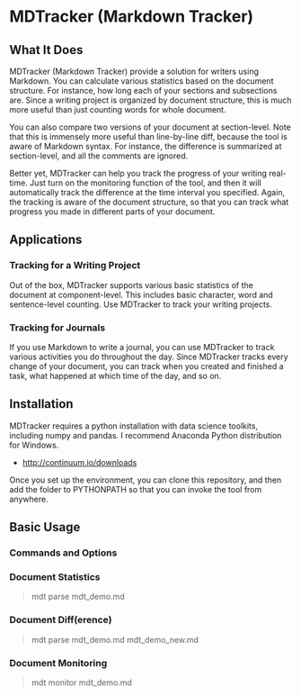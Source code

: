 # MDTracker (Markdown Tracker) #
<!--
Markdown provides a powerful syntax for writing a text document rich format. Markdown supports hierarchical sections for organizing contents, which can be useful in computing various statistics out of the document.

However, there has not been an easy way to track the progress of writing an Markdown document.-->

## What It Does
MDTracker (Markdown Tracker) provide a solution for writers using Markdown. You can calculate various statistics based on the document structure. For instance, how long each of your sections and subsections are. Since a writing project is organized by document structure, this is much more useful than just counting words for whole document.

You can also compare two versions of your document at section-level. Note that this is immensely more useful than line-by-line diff, because the tool is aware of Markdown syntax. For instance, the difference is summarized at section-level, and all the comments are ignored.

Better yet, MDTracker can help you track the progress of your writing real-time.  Just turn on the monitoring function of the tool, and then it will automatically track the difference at the time interval you specified. Again, the tracking is aware of the document structure, so that you can track what progress you made in different parts of your document.

## Applications
### Tracking for a Writing Project
Out of the box, MDTracker supports various basic statistics of the document at component-level. This includes basic character, word and sentence-level counting. Use MDTracker to track your writing projects. 

### Tracking for Journals
If you use Markdown to write a journal, you can use MDTracker to track various activities you do throughout the day. Since MDTracker tracks every change of your document, you can track when you created and finished a task, what happened at which time of the day, and so on.

<!--
-->

## Installation
MDTracker requires a python installation with data science toolkits, including numpy and pandas. I recommend Anaconda Python distribution for Windows.  

* http://continuum.io/downloads

Once you set up the environment, you can clone this repository, and then add the folder to PYTHONPATH so that you can invoke the tool from anywhere.

## Basic Usage
### Commands and Options

### Document Statistics

> mdt parse mdt_demo.md

### Document Diff(erence)

> mdt parse mdt_demo.md mdt_demo_new.md

### Document Monitoring

> mdt monitor mdt_demo.md
